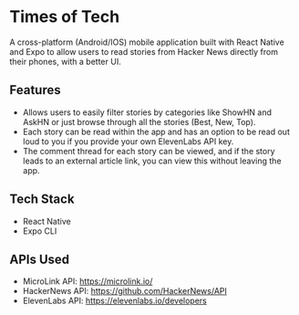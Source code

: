 # Times of Tech

A cross-platform (Android/IOS) mobile application built with React Native and Expo to allow users to read stories from Hacker News directly from their phones, with a better UI. 

## Features
- Allows users to easily filter stories by categories like ShowHN and AskHN or just browse through all the stories (Best, New, Top). 
- Each story can be read within the app and has an option to be read out loud to you if you provide your own ElevenLabs API key. 
- The comment thread for each story can be viewed, and if the story leads to an external article link, you can view this without leaving the app. 

## Tech Stack
- React Native
- Expo CLI

## APIs Used
- MicroLink API: https://microlink.io/
- HackerNews API: https://github.com/HackerNews/API
- ElevenLabs API: https://elevenlabs.io/developers
